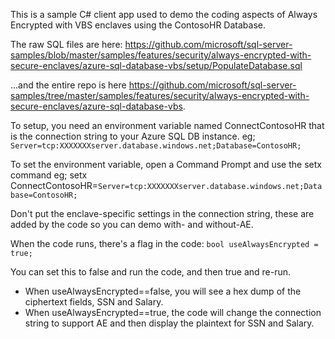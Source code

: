 This is a sample C# client app used to demo the coding aspects of Always Encrypted with VBS enclaves using the ContosoHR Database. 

The raw SQL files are here: https://github.com/microsoft/sql-server-samples/blob/master/samples/features/security/always-encrypted-with-secure-enclaves/azure-sql-database-vbs/setup/PopulateDatabase.sql 

...and the entire repo is here https://github.com/microsoft/sql-server-samples/tree/master/samples/features/security/always-encrypted-with-secure-enclaves/azure-sql-database-vbs. 

To setup, you need an environment variable named ConnectContosoHR that is the connection string to your Azure SQL DB instance. eg; `Server=tcp:XXXXXXXserver.database.windows.net;Database=ContosoHR;`

To set the environment variable, open a Command Prompt and use the setx command eg;
setx ConnectContosoHR=`Server=tcp:XXXXXXXserver.database.windows.net;Database=ContosoHR;`

Don't put the enclave-specific settings in the connection string, these are added by the code so you can demo with- and without-AE.

When the code runs, there's a flag in the code:
`bool useAlwaysEncrypted = true;`

You can set this to false and run the code, and then true and re-run.

- When useAlwaysEncrypted==false, you will see a hex dump of the ciphertext fields, SSN and Salary. 
- When useAlwaysEncrypted==true, the code will change the connection string to support AE and then display the plaintext for SSN and Salary.
